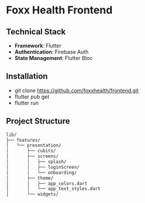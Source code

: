 # Foxx Health Frontend


## Technical Stack

- **Framework**: Flutter
- **Authentication**: Firebase Auth
- **State Management**: Flutter Bloc
  
 ## Installation
- git clone https://github.com/foxxhealth/frontend.git
- flutter pub get
- flutter run

## Project Structure

```bash
lib/
├── features/
│   └── presentation/
│       ├── cubits/
│       ├── screens/
│       │   ├── splash/
│       │   ├── loginScreen/
│       │   └── onboarding/
│       ├── theme/
│       │   ├── app_colors.dart
│       │   └── app_text_styles.dart
│       └── widgets/






